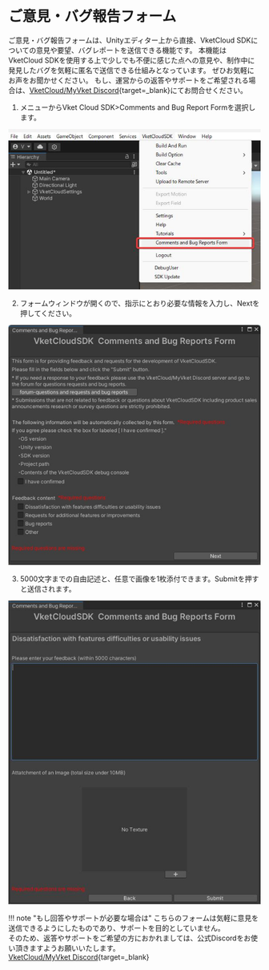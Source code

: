 # ご意見・バグ報告フォーム

ご意見・バグ報告フォームは、Unityエディター上から直接、VketCloud SDKについての意見や要望、バグレポートを送信できる機能です。
本機能はVketCloud SDKを使用する上で少しでも不便に感じた点への意見や、制作中に発見したバグを気軽に匿名で送信できる仕組みとなっています。
ぜひお気軽にお声をお聞かせください。
もし、運営からの返答やサポートをご希望される場合は、[VketCloud/MyVket Discord](https://discord.com/invite/vsFDNTKdNZ){target=_blank}にてお問合せください。

1. メニューからVket Cloud SDK>Comments and Bug Report Formを選択します。

![Comments](img/Comments_01.jpg)

2. フォームウィンドウが開くので、指示にとおり必要な情報を入力し、Nextを押してください。

![Comments](img/Comments_02.jpg)

3. 5000文字までの自由記述と、任意で画像を1枚添付できます。Submitを押すと送信されます。

![Comments](img/Comments_03.jpg)

!!! note "もし回答やサポートが必要な場合は"
    こちらのフォームは気軽に意見を送信できるようにしたものであり、サポートを目的としていません。<br>
    そのため、返答やサポートをご希望の方におかれましては、公式Discordをお使い頂きますようお願いいたします。<br>
    [VketCloud/MyVket Discord](https://discord.com/invite/vsFDNTKdNZ){target=_blank}
